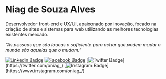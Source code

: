 # Niag de Souza Alves

Desenvolvedor front-end e UX/UI, apaixonado por inovação, focado na criação de sites e sistemas para web utilizando as melhores tecnologias existentes mercado.


*“As pessoas que são loucas o suficiente para achar que podem mudar o mundo são aquelas que o mudam.”*


[![Linkedin Badge](https://img.shields.io/badge/-Niag%20de%20Souza%20Alves-bf360c?style=flat-square&logo=Linkedin&logoColor=white&link=https://www.linkedin.com/in/niagsouza/)](https://www.linkedin.com/in/niagsouza/) 
[![Facebook Badge](https://img.shields.io/badge/-Niag%20Souza-bf360c?style=flat-square&logo=Facebook&logoColor=white&link=https://pt-br.facebook.com/niag.souza)](https://pt-br.facebook.com/niag.souza)
[![Twitter Badge](https://img.shields.io/badge/-@oniag__-bf360c?style=flat-square&labelColor=bf360c&logo=twitter&logoColor=white&link=https://twitter.com/oniag_)](https://twitter.com/oniag_) 
[![Instagram Badge](https://img.shields.io/badge/-oniag__-bf360c?style=flat-square&logo=Instagram&logoColor=white&link=https://www.instagram.com/oniag_)](https://www.instagram.com/oniag_/)

